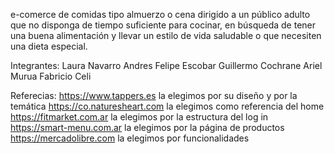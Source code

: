 e-comerce de comidas tipo almuerzo o cena dirigido a un público adulto que no disponga de tiempo suficiente para cocinar, en búsqueda de tener una buena alimentación y llevar un estilo de vida saludable o que necesiten una dieta especial.

Integrantes:
Laura Navarro 
Andres Felipe Escobar
Guillermo Cochrane
Ariel Murua
Fabricio Celi

Referecias:
https://www.tappers.es          la elegimos por su diseño y por la temática
https://co.naturesheart.com     la elegimos como referencia del home
https://fitmarket.com.ar        la elegimos por la estructura del log in
https://smart-menu.com.ar       la elegimos por la página de productos
https://mercadolibre.com        la elegimos por funcionalidades

